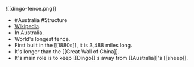 ![[dingo-fence.png]]

- #Australia #Structure
- [Wikipedia](https://en.wikipedia.org/wiki/Dingo_Fence).
- In Australia.
- World's longest fence.
- First built in the [[1880s]], it is 3,488 miles long.
- It's longer than the [[Great Wall of China]].
- It's main role is to keep [[Dingo]]'s away from [[Australia]]'s [[sheep]].